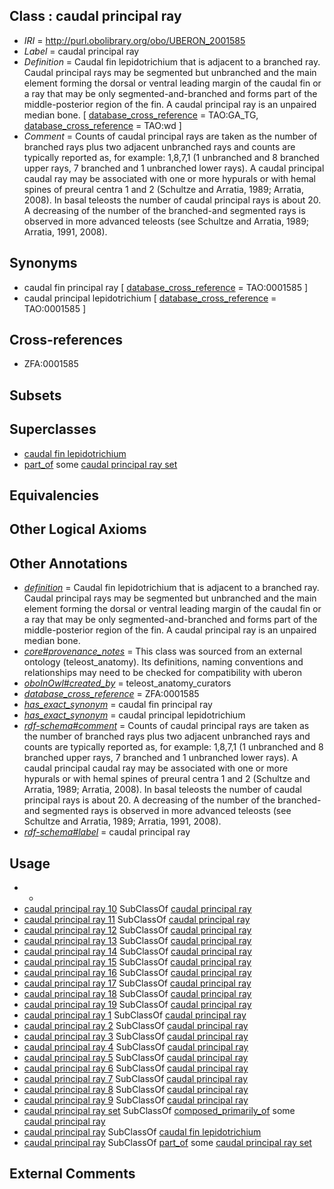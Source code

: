 
## Class : caudal principal ray

 * *IRI* = http://purl.obolibrary.org/obo/UBERON_2001585
 * *Label* = caudal principal ray
 * *Definition* = Caudal fin lepidotrichium that is adjacent to a branched ray. Caudal principal rays may be segmented but unbranched and the main element forming the dorsal or ventral leading margin of the caudal fin or a ray that may be only segmented-and-branched and forms part of the middle-posterior region of the fin. A caudal principal ray is an unpaired median bone. [ [database_cross_reference](../../ef/oboInOwl#hasDbXref.md) = TAO:GA_TG, [database_cross_reference](../../ef/oboInOwl#hasDbXref.md) = TAO:wd ]
 * *Comment* = Counts of caudal principal rays are taken as the number of branched rays plus two adjacent unbranched rays and counts are typically reported as, for example: 1,8,7,1 (1 unbranched and 8 branched upper rays, 7 branched and 1 unbranched lower rays). A caudal principal caudal ray may be associated with one or more hypurals or with hemal spines of preural centra 1 and 2 (Schultze and Arratia, 1989; Arratia, 2008). In basal teleosts the number of caudal principal rays is about 20. A decreasing of the number of the branched-and segmented rays is observed in more advanced teleosts (see Schultze and Arratia, 1989; Arratia, 1991, 2008).

## Synonyms

 * caudal fin principal ray [ [database_cross_reference](../../ef/oboInOwl#hasDbXref.md) = TAO:0001585 ]
 * caudal principal lepidotrichium [ [database_cross_reference](../../ef/oboInOwl#hasDbXref.md) = TAO:0001585 ]

## Cross-references

 * ZFA:0001585

## Subsets


## Superclasses

 * [caudal fin lepidotrichium](../../UBERON/74/UBERON_4000174.md)
 * [part_of](../../BFO/50/BFO_0000050.md) some [caudal principal ray set](../../UBERON/64/UBERON_2002164.md)

## Equivalencies


## Other Logical Axioms


## Other Annotations

 * *[definition](../../IAO/15/IAO_0000115.md)* = Caudal fin lepidotrichium that is adjacent to a branched ray. Caudal principal rays may be segmented but unbranched and the main element forming the dorsal or ventral leading margin of the caudal fin or a ray that may be only segmented-and-branched and forms part of the middle-posterior region of the fin. A caudal principal ray is an unpaired median bone.
 * *[core#provenance_notes](../../core#provenance/es/core#provenance_notes.md)* = This class was sourced from an external ontology (teleost_anatomy). Its definitions, naming conventions and relationships may need to be checked for compatibility with uberon
 * *[oboInOwl#created_by](../../oboInOwl#created/by/oboInOwl#created_by.md)* = teleost_anatomy_curators
 * *[database_cross_reference](../../ef/oboInOwl#hasDbXref.md)* = ZFA:0001585
 * *[has_exact_synonym](../../ym/oboInOwl#hasExactSynonym.md)* = caudal fin principal ray
 * *[has_exact_synonym](../../ym/oboInOwl#hasExactSynonym.md)* = caudal principal lepidotrichium
 * *[rdf-schema#comment](../../nt/rdf-schema#comment.md)* = Counts of caudal principal rays are taken as the number of branched rays plus two adjacent unbranched rays and counts are typically reported as, for example: 1,8,7,1 (1 unbranched and 8 branched upper rays, 7 branched and 1 unbranched lower rays). A caudal principal caudal ray may be associated with one or more hypurals or with hemal spines of preural centra 1 and 2 (Schultze and Arratia, 1989; Arratia, 2008). In basal teleosts the number of caudal principal rays is about 20. A decreasing of the number of the branched-and segmented rays is observed in more advanced teleosts (see Schultze and Arratia, 1989; Arratia, 1991, 2008).
 * *[rdf-schema#label](../../el/rdf-schema#label.md)* = caudal principal ray

## Usage

 * -
 * [caudal principal ray 10](../../UBERON/22/UBERON_2001722.md) SubClassOf [caudal principal ray](../../UBERON/85/UBERON_2001585.md)
 * [caudal principal ray 11](../../UBERON/23/UBERON_2001723.md) SubClassOf [caudal principal ray](../../UBERON/85/UBERON_2001585.md)
 * [caudal principal ray 12](../../UBERON/24/UBERON_2001724.md) SubClassOf [caudal principal ray](../../UBERON/85/UBERON_2001585.md)
 * [caudal principal ray 13](../../UBERON/25/UBERON_2001725.md) SubClassOf [caudal principal ray](../../UBERON/85/UBERON_2001585.md)
 * [caudal principal ray 14](../../UBERON/26/UBERON_2001726.md) SubClassOf [caudal principal ray](../../UBERON/85/UBERON_2001585.md)
 * [caudal principal ray 15](../../UBERON/27/UBERON_2001727.md) SubClassOf [caudal principal ray](../../UBERON/85/UBERON_2001585.md)
 * [caudal principal ray 16](../../UBERON/28/UBERON_2001728.md) SubClassOf [caudal principal ray](../../UBERON/85/UBERON_2001585.md)
 * [caudal principal ray 17](../../UBERON/29/UBERON_2001729.md) SubClassOf [caudal principal ray](../../UBERON/85/UBERON_2001585.md)
 * [caudal principal ray 18](../../UBERON/30/UBERON_2001730.md) SubClassOf [caudal principal ray](../../UBERON/85/UBERON_2001585.md)
 * [caudal principal ray 19](../../UBERON/31/UBERON_2001731.md) SubClassOf [caudal principal ray](../../UBERON/85/UBERON_2001585.md)
 * [caudal principal ray 1](../../UBERON/13/UBERON_2001713.md) SubClassOf [caudal principal ray](../../UBERON/85/UBERON_2001585.md)
 * [caudal principal ray 2](../../UBERON/14/UBERON_2001714.md) SubClassOf [caudal principal ray](../../UBERON/85/UBERON_2001585.md)
 * [caudal principal ray 3](../../UBERON/15/UBERON_2001715.md) SubClassOf [caudal principal ray](../../UBERON/85/UBERON_2001585.md)
 * [caudal principal ray 4](../../UBERON/16/UBERON_2001716.md) SubClassOf [caudal principal ray](../../UBERON/85/UBERON_2001585.md)
 * [caudal principal ray 5](../../UBERON/17/UBERON_2001717.md) SubClassOf [caudal principal ray](../../UBERON/85/UBERON_2001585.md)
 * [caudal principal ray 6](../../UBERON/18/UBERON_2001718.md) SubClassOf [caudal principal ray](../../UBERON/85/UBERON_2001585.md)
 * [caudal principal ray 7](../../UBERON/19/UBERON_2001719.md) SubClassOf [caudal principal ray](../../UBERON/85/UBERON_2001585.md)
 * [caudal principal ray 8](../../UBERON/20/UBERON_2001720.md) SubClassOf [caudal principal ray](../../UBERON/85/UBERON_2001585.md)
 * [caudal principal ray 9](../../UBERON/21/UBERON_2001721.md) SubClassOf [caudal principal ray](../../UBERON/85/UBERON_2001585.md)
 * [caudal principal ray set](../../UBERON/64/UBERON_2002164.md) SubClassOf [composed_primarily_of](../../RO/73/RO_0002473.md) some [caudal principal ray](../../UBERON/85/UBERON_2001585.md)
 * [caudal principal ray](../../UBERON/85/UBERON_2001585.md) SubClassOf [caudal fin lepidotrichium](../../UBERON/74/UBERON_4000174.md)
 * [caudal principal ray](../../UBERON/85/UBERON_2001585.md) SubClassOf [part_of](../../BFO/50/BFO_0000050.md) some [caudal principal ray set](../../UBERON/64/UBERON_2002164.md)

## External Comments


